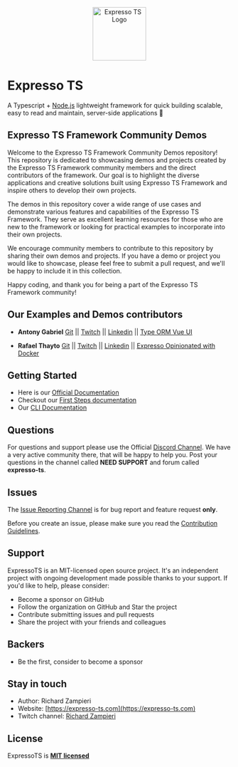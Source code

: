<p align="center">
  <a href="https://expresso-ts.com/" target="blank"><img src="https://github.com/expressots/expressots/blob/main/media/alogo.png" width="120" alt="Expresso TS Logo" /></a>
</p>

# Expresso TS

A Typescript + [Node.js]("https://nodejs.org/en/") lightweight framework for quick building scalable, easy to read and maintain, server-side applications 🚀

## Expresso TS Framework Community Demos

Welcome to the Expresso TS Framework Community Demos repository! This repository is dedicated to showcasing demos and projects created by the Expresso TS Framework community members and the direct contributors of the framework. Our goal is to highlight the diverse applications and creative solutions built using Expresso TS Framework and inspire others to develop their own projects.

The demos in this repository cover a wide range of use cases and demonstrate various features and capabilities of the Expresso TS Framework. They serve as excellent learning resources for those who are new to the framework or looking for practical examples to incorporate into their own projects.

We encourage community members to contribute to this repository by sharing their own demos and projects. If you have a demo or project you would like to showcase, please feel free to submit a pull request, and we'll be happy to include it in this collection.

Happy coding, and thank you for being a part of the Expresso TS Framework community!

## Our Examples and Demos contributors 

- **Antony Gabriel** [Git](https://github.com/AntonyZ89) || [Twitch](https://www.twitch.tv/antonydev) || [Linkedin](https://www.linkedin.com/in/antonydev/) || [Type ORM Vue UI](https://github.com/expressots/examples/tree/main/02-typeorm-demo/typeorm-demo-vue)

- **Rafael Thayto** [Git](https://github.com/rafa-thayto) || [Twitch](https://www.twitch.tv/thayto_dev) || [Linkedin](https://www.linkedin.com/in/thayto/) || [Expresso Opinionated with Docker](https://github.com/expressots/examples/tree/main/03-opinionated-with-docker)

## Getting Started

- Here is our [Official Documentation](https://expresso-ts.com/)
- Checkout our [First Steps documentation](https://expresso-ts.com/docs/overview/first-steps)
- Our [CLI Documentation](https://expresso-ts.com/docs/category/cli)

## Questions

For questions and support please use the Official [Discord Channel](https://discord.com/invite/PyPJfGK). We have a very active community there, that will be happy to help you. Post your questions in the channel called **NEED SUPPORT** and forum called **expresso-ts**.

## Issues

The [Issue Reporting Channel](https://github.com/expressots/expressots/issues) is for bug report and feature request **only**.

Before you create an issue, please make sure you read the [Contribution Guidelines](CONTRIBUTING.md).

## Support

ExpressoTS is an MIT-licensed open source project. It's an independent project with ongoing development made possible thanks to your support. If you'd like to help, please consider:

- Become a sponsor on GitHub
- Follow the organization on GitHub and Star the project
- Contribute submitting issues and pull requests
- Share the project with your friends and colleagues
 
## Backers

- Be the first, consider to become a sponsor

## Stay in touch

- Author: Richard Zampieri
- Website: [https://expresso-ts.com](https://expresso-ts.com)
- Twitch channel: [Richard Zampieri](https://www.twitch.tv/richardzampieri)

## License

ExpressoTS is **[MIT licensed](LICENSE.md)**